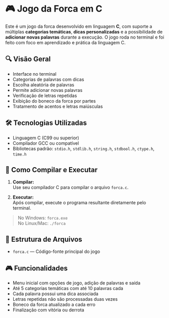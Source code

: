 # 🎮 Jogo da Forca em C

Este é um jogo da forca desenvolvido em linguagem **C**, com suporte a múltiplas **categorias temáticas**, **dicas personalizadas** e a possibilidade de **adicionar novas palavras** durante a execução. O jogo roda no terminal e foi feito com foco em aprendizado e prática da linguagem C.

## 🔍 Visão Geral

- Interface no terminal  
- Categorias de palavras com dicas  
- Escolha aleatória de palavras  
- Permite adicionar novas palavras  
- Verificação de letras repetidas  
- Exibição do boneco da forca por partes  
- Tratamento de acentos e letras maiúsculas  

## 🛠️ Tecnologias Utilizadas

- Linguagem C (C99 ou superior)  
- Compilador GCC ou compatível  
- Bibliotecas padrão: `stdio.h`, `stdlib.h`, `string.h`, `stdbool.h`, `ctype.h`, `time.h`  

## 🚀 Como Compilar e Executar

1. **Compilar:**  
Use seu compilador C para compilar o arquivo `forca.c`.  

2. **Executar:**  
Após compilar, execute o programa resultante diretamente pelo terminal.  

> No Windows: `forca.exe`  
> No Linux/Mac: `./forca`  

## 📂 Estrutura de Arquivos

- `forca.c` — Código-fonte principal do jogo  

## 🎮 Funcionalidades

- Menu inicial com opções de jogo, adição de palavras e saída  
- Até 5 categorias temáticas com até 10 palavras cada  
- Cada palavra possui uma dica associada  
- Letras repetidas não são processadas duas vezes  
- Boneco da forca atualizado a cada erro  
- Finalização com vitória ou derrota  
